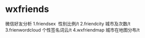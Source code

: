 # wxfriends
微信好友分析
1.friendsex  性别比例/t
2.friendcity 城市及次数/t
3.frienwordcloud 个性签名词云/t
4.wxfriendmap 城市在地图分布/t
